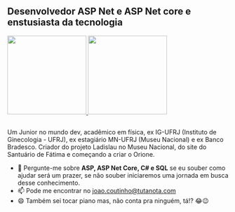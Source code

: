 ## Desenvolvedor ASP Net e ASP Net core e enstusiasta da tecnologia

<div>
  <a href="https://github.com/ordepoaoj">
  <img height="180em" src="https://github-readme-stats.vercel.app/api?username=ordepoaoj&show_icons=true&theme=dracula&include_all_commits=true&count_private=true"/>
  <img height="180em" src="https://github-readme-stats.vercel.app/api/top-langs/?username=ordepoaoj&layout=compact&langs_count=7&theme=dracula"/>
  </a>
</div>
  
 ## 
  
Um Junior no mundo dev, acadêmico em física, ex IG-UFRJ (Instituto de Ginecologia - UFRJ), ex estagiário MN-UFRJ (Museu Nacional) e ex Banco Bradesco. 
Criador do projeto Ladislau no Museu Nacional, do site do Santuário de Fátima e começando a criar o Orione. 

- 💬 Pergunte-me sobre **ASP, ASP Net Core, C# e SQL** se eu souber como ajudar será um prazer, se não souber iniciaremos uma jornada em busca desse conhecimento.
- 📫 Pode me encontrar no joao.coutinho@tutanota.com
- 😄 Também sei tocar piano mas, não conta pra ninguém, tá!? 😂😉
<!--
**ordepoaoj/ordepoaoj** is a ✨ _special_ ✨ repository because its `README.md` (this file) appears on your GitHub profile.

Here are some ideas to get you started:

- 🌱 I’m currently learning 
- 👯 I’m looking to collaborate on ...
- 🤔 I’m looking for help with ...
- 💬 Ask me about ...
- 📫 How to reach me: ...
- 😄 Pronouns: ...
- ⚡ Fun fact: ...
-->
